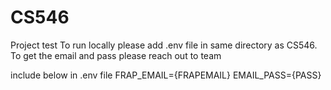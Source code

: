 # CS546
Project
test
To run locally please add .env file in same directory as CS546. 
To get the email and pass please reach out to team

include below in .env file
FRAP_EMAIL={FRAPEMAIL}
EMAIL_PASS={PASS}